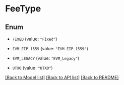 # FeeType

## Enum


* `FIXED` (value: `"Fixed"`)

* `EVM_EIP_1559` (value: `"EVM_EIP_1559"`)

* `EVM_LEGACY` (value: `"EVM_Legacy"`)

* `UTXO` (value: `"UTXO"`)


[[Back to Model list]](../README.md#documentation-for-models) [[Back to API list]](../README.md#documentation-for-api-endpoints) [[Back to README]](../README.md)


